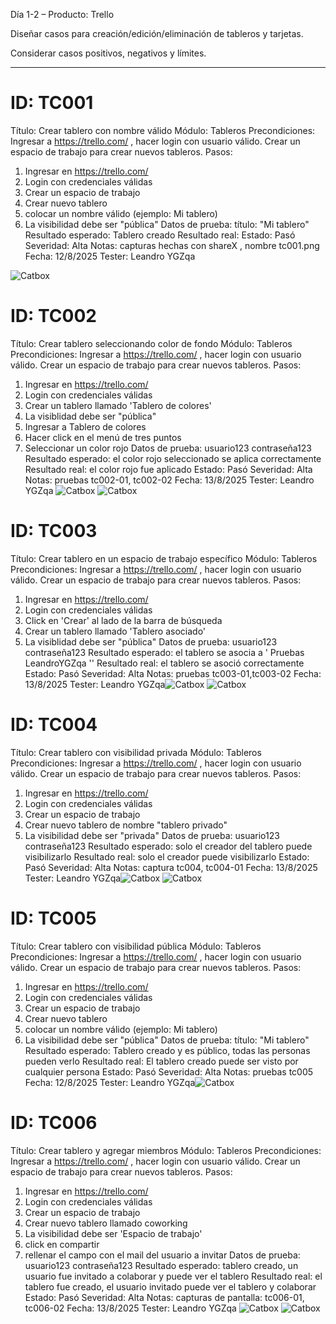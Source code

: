 Día 1-2 – Producto: Trello

Diseñar casos para creación/edición/eliminación de tableros y tarjetas.

Considerar casos positivos, negativos y límites.




--------------

# ID: TC001
Título: Crear tablero con nombre válido
Módulo: Tableros
Precondiciones: 
Ingresar a https://trello.com/ , hacer login con usuario válido.
Crear un espacio de trabajo para crear nuevos tableros.
Pasos:
1. Ingresar en https://trello.com/ 
2. Login con credenciales válidas
3. Crear un espacio de trabajo
4. Crear nuevo tablero
5. colocar un nombre válido (ejemplo: Mi tablero)
6. La visibilidad debe ser "pública"
Datos de prueba:  título: "Mi tablero"
Resultado esperado:  Tablero creado
Resultado real: 
Estado: Pasó
Severidad: Alta
Notas: capturas hechas con shareX , nombre tc001.png
Fecha:  12/8/2025
Tester: Leandro YGZqa

![Catbox](https://files.catbox.moe/5cnm9k.png)
 

# ID: TC002
Título: Crear tablero seleccionando color de fondo
Módulo: Tableros
Precondiciones: 
Ingresar a https://trello.com/ , hacer login con usuario válido.
Crear un espacio de trabajo para crear nuevos tableros.
Pasos:
1. Ingresar en https://trello.com/ 
2. Login con credenciales válidas
3.  Crear un tablero llamado 'Tablero de colores'
4.  La visiblidad debe ser "pública"
5. Ingresar a Tablero de colores
6. Hacer click en el menú de tres puntos
7. Seleccionar un color rojo
Datos de prueba: 
usuario123
contraseña123
Resultado esperado:  el color  rojo seleccionado se aplica correctamente
Resultado real: el color rojo fue aplicado
Estado: Pasó
Severidad: Alta
Notas:  pruebas tc002-01, tc002-02
Fecha:  13/8/2025
Tester: Leandro YGZqa
![Catbox](https://files.catbox.moe/ouoezi.jpg)
![Catbox](https://files.catbox.moe/ttlswx.png)



# ID: TC003
Título: Crear tablero en un espacio de trabajo específico
Módulo: Tableros
Precondiciones: 
Ingresar a https://trello.com/ , hacer login con usuario válido.
Crear un espacio de trabajo para crear nuevos tableros.
Pasos:
1. Ingresar en https://trello.com/ 
2. Login con credenciales válidas
3. Click en 'Crear' al lado de la barra de búsqueda
4.  Crear un tablero llamado 'Tablero asociado'
5.  La visiblidad debe ser "pública"
Datos de prueba: 
usuario123
contraseña123
Resultado esperado: el tablero se asocia a ' Pruebas LeandroYGZqa  ''
Resultado real: el tablero se asoció correctamente
Estado: Pasó
Severidad: Alta
Notas:  pruebas  tc003-01,tc003-02
Fecha:  13/8/2025
Tester: Leandro YGZqa![Catbox](https://files.catbox.moe/r6xpgk.png)
![Catbox](https://files.catbox.moe/8qb53k.png)


# ID: TC004
Título: Crear tablero con visibilidad privada
Módulo: Tableros
Precondiciones: 
Ingresar a https://trello.com/ , hacer login con usuario válido.
Crear un espacio de trabajo para crear nuevos tableros.
Pasos:
1. Ingresar en https://trello.com/ 
2. Login con credenciales válidas
3. Crear un espacio de trabajo
4. Crear nuevo tablero de nombre "tablero privado"
5. La visibilidad debe ser "privada"
Datos de prueba: 
usuario123
contraseña123
Resultado esperado:  solo el creador del tablero puede visibilizarlo
Resultado real:  solo el creador puede visibilizarlo 
Estado: Pasó
Severidad: Alta
Notas:  captura tc004, tc004-01
Fecha:  13/8/2025
Tester: Leandro YGZqa![Catbox](https://files.catbox.moe/yanz12.png)
![Catbox](https://files.catbox.moe/ghtufd.png)


# ID: TC005
Título: Crear tablero con visibilidad pública
Módulo: Tableros
Precondiciones: 
Ingresar a https://trello.com/ , hacer login con usuario válido.
Crear un espacio de trabajo para crear nuevos tableros.
Pasos:
1. Ingresar en https://trello.com/ 
2. Login con credenciales válidas
3. Crear un espacio de trabajo
4. Crear nuevo tablero
5. colocar un nombre válido (ejemplo: Mi tablero)
6. La visibilidad debe ser "pública"
Datos de prueba:  título: "Mi tablero"
Resultado esperado:  Tablero creado y es público, todas las personas pueden verlo
Resultado real: El tablero creado puede ser visto por cualquier persona
Estado: Pasó
Severidad: Alta
Notas:  pruebas tc005
Fecha:  12/8/2025
Tester: Leandro YGZqa![Catbox](https://files.catbox.moe/ac9jif.jpg)


# ID: TC006
Título: Crear tablero y agregar miembros
Módulo: Tableros
Precondiciones: 
Ingresar a https://trello.com/ , hacer login con usuario válido.
Crear un espacio de trabajo para crear nuevos tableros.
Pasos:
1. Ingresar en https://trello.com/ 
2. Login con credenciales válidas
3. Crear un espacio de trabajo
4. Crear nuevo tablero llamado coworking
5. La visibilidad debe ser 'Espacio de trabajo'
6. click en compartir
7. rellenar el campo con el mail del usuario a invitar
Datos de prueba: 
usuario123
contraseña123
Resultado esperado: tablero creado, un usuario fue invitado a colaborar y puede ver el tablero
Resultado real:  el tablero fue creado, el usuario invitado puede ver el tablero y colaborar
Estado: Pasó
Severidad: Alta
Notas: capturas de pantalla:  tc006-01,  tc006-02
Fecha:  13/8/2025
Tester: Leandro YGZqa
![Catbox](https://files.catbox.moe/zujao1.png)
![Catbox](https://files.catbox.moe/llzgi6.jpg)
